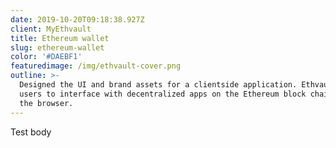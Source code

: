 ```yaml
---
date: 2019-10-20T09:18:38.927Z
client: MyEthvault
title: Ethereum wallet
slug: ethereum-wallet
color: '#DAEBF1'
featuredimage: /img/ethvault-cover.png
outline: >-
  Designed the UI and brand assets for a clientside application. Ethvault allows
  users to interface with decentralized apps on the Ethereum block chain, all in
  the browser.
---
```

Test body
